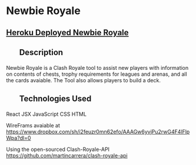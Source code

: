 <h1>Newbie Royale</h1>

<h2><a href='http://newbie-royale.herokuapp.com/'>Heroku Deployed Newbie Royale</a><h2>

<h2><ul>Description</ul></h2>

Newbie Royale is a Clash Royale tool to assist new players with information on contents of chests, trophy requirements for leagues and arenas, and all the cards avaiable. The Tool also allows players to build a deck.


<h2><ul>Technologies Used</ul></h2>

React
JSX
JavaScript
CSS
HTML

WireFrams avaiable at https://www.dropbox.com/sh/i2feuzr0mn62efo/AAAGw6yvjPu2rwG4F4lFlpWpa?dl=0

Using the open-sourced Clash-Royale-API https://github.com/martincarrera/clash-royale-api


